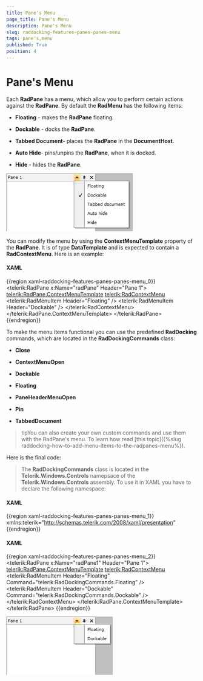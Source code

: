 ```yaml
---
title: Pane's Menu
page_title: Pane's Menu
description: Pane's Menu
slug: raddocking-features-panes-panes-menu
tags: pane's,menu
published: True
position: 4
---
```


# Pane's Menu

Each __RadPane__ has a menu, which allow you to perform certain actions against the __RadPane__. By default the __RadMenu__ has the following items:

* __Floating__ - makes the __RadPane__ floating.

* __Dockable__ - docks the __RadPane__.

* __Tabbed Document__- places the __RadPane__ in the __DocumentHost__.

* __Auto Hide__- pins/unpins the __RadPane__, when it is docked.

* __Hide__ - hides the __RadPane__.

![](images/RadDocking_Features_Panes_Pane_Menu_01.png)

You can modify the menu by using the __ContextMenuTemplate__ property of the __RadPane__. It is of type __DataTemplate__ and is expected to contain a __RadContextMenu__. Here is an example:

#### __XAML__

{{region xaml-raddocking-features-panes-panes-menu_0}}
	<telerik:RadPane x:Name="radPane"
	             Header="Pane 1">
	    <telerik:RadPane.ContextMenuTemplate>
	        <DataTemplate>
	            <telerik:RadContextMenu>
	                <telerik:RadMenuItem Header="Floating" />
	                <telerik:RadMenuItem Header="Dockable" />
	            </telerik:RadContextMenu>
	        </DataTemplate>
	    </telerik:RadPane.ContextMenuTemplate>
	</telerik:RadPane>
{{endregion}}

To make the menu items functional you can use the predefined __RadDocking__ commands, which are located in the __RadDockingCommands__ class:

* __Close__

* __ContextMenuOpen__

* __Dockable__

* __Floating__

* __PaneHeaderMenuOpen__

* __Pin__

* __TabbedDocument__

>tipYou can also create your own custom commands and use them with the RadPane's menu. To learn how read [this topic]({%slug raddocking-how-to-add-menu-items-to-the-radpanes-menu%}).

Here is the final code:

>The __RadDockingCommands__ class is located in the __Telerik.Windows.Controls__ namepsace of the __Telerik.Windows.Controls__ assembly. To use it in XAML you have to declare the following namespace:

#### __XAML__

{{region xaml-raddocking-features-panes-panes-menu_1}}
	xmlns:telerik="http://schemas.telerik.com/2008/xaml/presentation"
{{endregion}}

#### __XAML__

{{region xaml-raddocking-features-panes-panes-menu_2}}
	<telerik:RadPane x:Name="radPane1"
	             Header="Pane 1">
	    <telerik:RadPane.ContextMenuTemplate>
	        <DataTemplate>
	            <telerik:RadContextMenu>
	                <telerik:RadMenuItem Header="Floating"
	                                       Command="telerik:RadDockingCommands.Floating" />
	                <telerik:RadMenuItem Header="Dockable"
	                                       Command="telerik:RadDockingCommands.Dockable" />
	            </telerik:RadContextMenu>
	        </DataTemplate>
	    </telerik:RadPane.ContextMenuTemplate>
	    <TextBlock Text="Some simple text here" />
	</telerik:RadPane>
{{endregion}}

![](images/RadDocking_Features_Panes_Pane_Menu_02.png)
